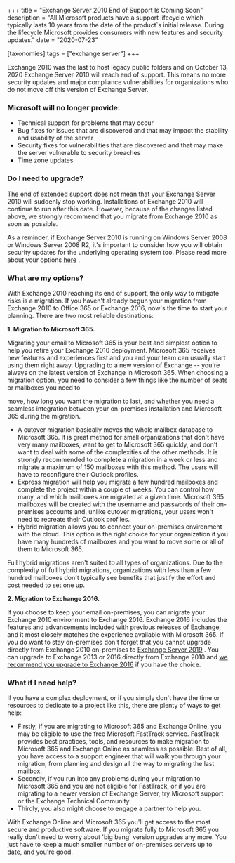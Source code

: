 +++
title = "Exchange Server 2010 End of Support Is Coming Soon"
description = "All Microsoft products have a support lifecycle which typically lasts 10 years from the date of the product`s initial release. During the lifecycle Microsoft provides consumers with new features and security updates."
date = "2020-07-23"

[taxonomies]
tags = ["exchange server"]
+++

Exchange 2010 was the last to host legacy public folders and on October
13, 2020 Exchange Server 2010 will reach end of support. This means no
more security updates and major compliance vulnerabilities for
organizations who do not move off this version of Exchange Server.

### Microsoft will no longer provide:

-   Technical support for problems that may occur
-   Bug fixes for issues that are discovered and that may impact the
    stability and usability of the server
-   Security fixes for vulnerabilities that are discovered and that may
    make the server vulnerable to security breaches
-   Time zone updates

### Do I need to upgrade?

The end of extended support does not mean that your Exchange Server 2010
will suddenly stop working. Installations of Exchange 2010 will continue
to run after this date. However, because of the changes listed above, we
strongly recommend that you migrate from Exchange 2010 as soon as
possible.

As a reminder, if Exchange Server 2010 is running on Windows Server 2008
or Windows Server 2008 R2, it's important to consider how you will
obtain security updates for the underlying operating system too. Please
read more about your options
[here](https://www.microsoft.com/en-us/cloud-platform/windows-server-2008)
.

### What are my options?

With Exchange 2010 reaching its end of support, the only way to mitigate
risks is a migration. If you haven't already begun your migration from
Exchange 2010 to Office 365 or Exchange 2016, now's the time to start
your planning. There are two most reliable destinations:

**1. Migration to Microsoft 365.**

Migrating your email to Microsoft 365 is your best and simplest option to
help you retire your Exchange 2010 deployment. Microsoft 365 receives new
features and experiences first and you and your team can usually start
using them right away. Upgrading to a new version of Exchange -- you're
always on the latest version of Exchange in Microsoft 365. When choosing a
migration option, you need to consider a few things like the number of
seats or mailboxes you need to

move, how long you want the migration to last, and whether you need a
seamless integration between your on-premises installation and Microsoft
365 during the migration.

-   A cutover migration basically moves the whole mailbox database to
    Microsoft 365. It is great method for small organizations that don't
    have very many mailboxes, want to get to Microsoft 365 quickly, and
    don't want to deal with some of the complexities of the other
    methods. It is strongly recommended to complete a migration in a
    week or less and migrate a maximum of 150 mailboxes with this
    method. The users will have to reconfigure their Outlook profiles.
-   Express migration will help you migrate a few hundred mailboxes and
    complete the project within a couple of weeks. You can control how
    many, and which mailboxes are migrated at a given time. Microsoft 365
    mailboxes will be created with the username and passwords of their
    on-premises accounts and, unlike cutover migrations, your users
    won't need to recreate their Outlook profiles.
-   Hybrid migration allows you to connect your on-premises environment
    with the cloud. This option is the right choice for your
    organization if you have many hundreds of mailboxes and you want to
    move some or all of them to Microsoft 365.

Full hybrid migrations aren't suited to all types of organizations. Due
to the complexity of full hybrid migrations, organizations with less
than a few hundred mailboxes don't typically see benefits that justify
the effort and cost needed to set one up.

**2. Migration to Exchange 2016.**

If you choose to keep your email on-premises, you can migrate your
Exchange 2010 environment to Exchange 2016. Exchange 2016 includes the
features and advancements included with previous releases of Exchange,
and it most closely matches the experience available with Microsoft 365. If
you do want to stay on-premises don't forget that you cannot upgrade
directly from Exchange 2010 on-premises to [Exchange Server
2019](https://techcommunity.microsoft.com/t5/Exchange-Team-Blog/Exchange-Server-2019-Now-Available/ba-p/608610)
. You can upgrade to Exchange 2013 or 2016 directly from Exchange 2010
and [we recommend you upgrade to Exchange
2016](https://techcommunity.microsoft.com/t5/Exchange-Team-Blog/Exchange-On-Premises-Best-Practices-for-Migrations-from-2010-to/ba-p/845660)
if you have the choice.

### What if I need help?

If you have a complex deployment, or if you simply don't have the time
or resources to dedicate to a project like this, there are plenty of
ways to get help:

-   Firstly, if you are migrating to Microsoft 365 and Exchange Online, you
    may be eligible to use the free Microsoft FastTrack service.
    FastTrack provides best practices, tools, and resources to make
    migration to Microsoft 365 and Exchange Online as seamless as possible.
    Best of all, you have access to a support engineer that will walk
    you through your migration, from planning and design all the way to
    migrating the last mailbox.
-   Secondly, if you run into any problems during your migration to
    Microsoft 365 and you are not eligible for FastTrack, or if you are
    migrating to a newer version of Exchange Server, try Microsoft
    support or the Exchange Technical Community.
-   Thirdly, you also might choose to engage a partner to help you.

With Exchange Online and Microsoft 365 you'll get access to the most secure
and productive software. If you migrate fully to Microsoft 365 you really
don't need to worry about 'big bang' version upgrades any more. You just
have to keep a much smaller number of on-premises servers up to date,
and you're good.
